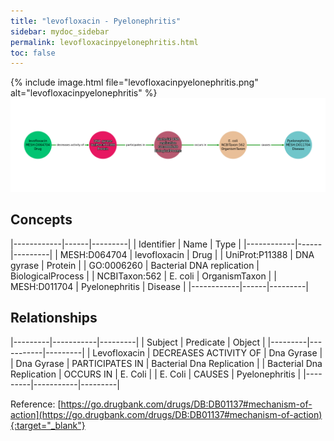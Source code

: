 ```yaml
---
title: "levofloxacin - Pyelonephritis"
sidebar: mydoc_sidebar
permalink: levofloxacinpyelonephritis.html
toc: false 
---
```


{% include image.html file="levofloxacinpyelonephritis.png" alt="levofloxacinpyelonephritis" %}![Path Visualization](/images/levofloxacinpyelonephritis.png)

## Concepts

|------------|------|---------|
| Identifier | Name | Type    |
|------------|------|---------|
| MESH:D064704 | levofloxacin | Drug |
| UniProt:P11388 | DNA gyrase | Protein |
| GO:0006260 | Bacterial DNA replication | BiologicalProcess |
| NCBITaxon:562 | E. coli | OrganismTaxon |
| MESH:D011704 | Pyelonephritis | Disease |
|------------|------|---------|

## Relationships

|---------|-----------|---------|
| Subject | Predicate | Object  |
|---------|-----------|---------|
| Levofloxacin | DECREASES ACTIVITY OF | Dna Gyrase |
| Dna Gyrase | PARTICIPATES IN | Bacterial Dna Replication |
| Bacterial Dna Replication | OCCURS IN | E. Coli |
| E. Coli | CAUSES | Pyelonephritis |
|---------|-----------|---------|

Reference: [https://go.drugbank.com/drugs/DB:DB01137#mechanism-of-action](https://go.drugbank.com/drugs/DB:DB01137#mechanism-of-action){:target="_blank"}